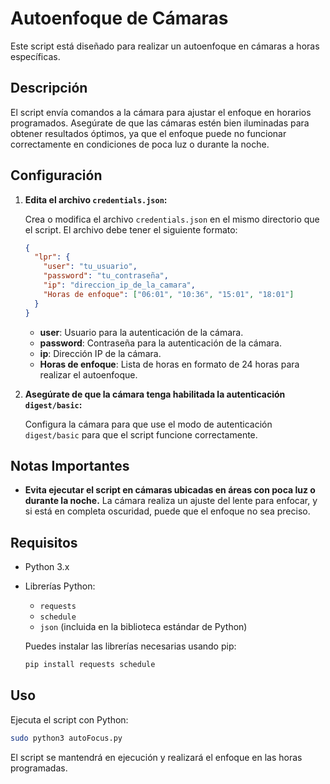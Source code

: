 
# Autoenfoque de Cámaras

Este script está diseñado para realizar un autoenfoque en cámaras a horas específicas. 

## Descripción

El script envía comandos a la cámara para ajustar el enfoque en horarios programados. Asegúrate de que las cámaras estén bien iluminadas para obtener resultados óptimos, ya que el enfoque puede no funcionar correctamente en condiciones de poca luz o durante la noche.

## Configuración

1. **Edita el archivo `credentials.json`:**

   Crea o modifica el archivo `credentials.json` en el mismo directorio que el script. El archivo debe tener el siguiente formato:

   ```json
   {
     "lpr": {
       "user": "tu_usuario",
       "password": "tu_contraseña",
       "ip": "direccion_ip_de_la_camara",
       "Horas de enfoque": ["06:01", "10:36", "15:01", "18:01"]
     }
   }
   ```

   - **user**: Usuario para la autenticación de la cámara.
   - **password**: Contraseña para la autenticación de la cámara.
   - **ip**: Dirección IP de la cámara.
   - **Horas de enfoque**: Lista de horas en formato de 24 horas para realizar el autoenfoque.

2. **Asegúrate de que la cámara tenga habilitada la autenticación `digest/basic`:**

   Configura la cámara para que use el modo de autenticación `digest/basic` para que el script funcione correctamente.

## Notas Importantes

- **Evita ejecutar el script en cámaras ubicadas en áreas con poca luz o durante la noche.**
  La cámara realiza un ajuste del lente para enfocar, y si está en completa oscuridad, puede que el enfoque no sea preciso.

## Requisitos

- Python 3.x
- Librerías Python:
  - `requests`
  - `schedule`
  - `json` (incluida en la biblioteca estándar de Python)

   Puedes instalar las librerías necesarias usando pip:

   ```bash
   pip install requests schedule
   ```

## Uso

Ejecuta el script con Python:

```bash
sudo python3 autoFocus.py
```

El script se mantendrá en ejecución y realizará el enfoque en las horas programadas.

